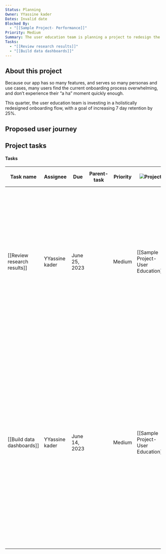 ```yaml
---
Status: Planning
Owner: YYassine kader
Dates: Invalid date
Blocked By:
  - "[[Sample Project- Performance]]"
Priority: Medium
Summary: The user education team is planning a project to redesign the onboarding flow for their app, with the goal of increasing 7 day retention by 25%. The current onboarding process is overwhelming for many users, and the team aims to create a more effective user journey. The project is scheduled to take place from May 8, 2023 to June 4, 2023.
Tasks:
  - "[[Review research results]]"
  - "[[Build data dashboards]]"
---
```

## About this project

Because our app has so many features, and serves so many personas and use cases, many users find the current onboarding process overwhelming, and don’t experience their “a ha” moment quickly enough.

This quarter, the user education team is investing in a holistically redesigned onboarding flow, with a goal of increasing 7 day retention by 25%.

## Proposed user journey

## Project tasks

#### Tasks

|Task name|Assignee|Due|Parent-task|Priority|![](https://www.notion.so/icons/target_gray.svg)Project|Status|![](https://www.notion.so/icons/list-indent_gray.svg)Sub-tasks|Summary|![](https://www.notion.so/icons/tag_gray.svg)Tags|
|---|---|---|---|---|---|---|---|---|---|
|[[Review research results]]|YYassine kader|June 25, 2023||Medium|[[Sample Project- User Education]]|Not Started||This document outlines the goals and non-goals for a research task, which include understanding which product areas need more education and deprioritizing areas with high engagement. The next steps involve watching 10 interviews and sharing insights in Slack.|Website|
|[[Build data dashboards]]|YYassine kader|June 14, 2023||Medium|[[Sample Project- User Education]]|Not Started||This task is to build data dashboards for measuring activation and retention against control groups and giving cross-functional partners the ability to self-serve information about tooltip effectiveness among new user cohorts. Next steps include asking Jonny for access to Hex and scheduling a cross-functional meeting for feedback and requests. The non-goal is to track how often tooltips are skipped.|Website|